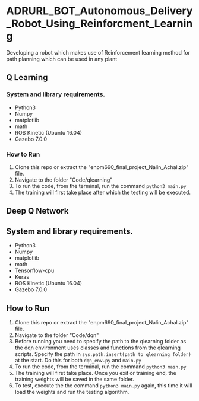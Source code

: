 # ADRURL_BOT_Autonomous_Delivery_Robot_Using_Reinforcment_Learning
Developing a robot which makes use of Reinforcement learning method for path planning which can be used in any plant 

## Q Learning

### System and library requirements.
 - Python3
 - Numpy
 - matplotlib
 - math
 - ROS Kinetic (Ubuntu 16.04)
 - Gazebo 7.0.0

### How to Run
1. Clone this repo or extract the "enpm690_final_project_Nalin_Achal.zip" file. <br>
2. Navigate to the folder "Code/qlearning" <br>
3. To run the code, from the terminal, run the command `python3 main.py` <br>
4. The training will first take place after which the testing will be executed.

## Deep Q Network

## System and library requirements.
 - Python3
 - Numpy
 - matplotlib
 - math
 - Tensorflow-cpu
 - Keras
 - ROS Kinetic (Ubuntu 16.04)
 - Gazebo 7.0.0
 
## How to Run
1. Clone this repo or extract the "enpm690_final_project_Nalin_Achal.zip" file. <br>
2. Navigate to the folder "Code/dqn" <br>
3. Before running you need to specify the path to the qlearning folder as the dqn environment uses classes and functions from the qlearning scripts. Specify the path in `sys.path.insert(path to qlearning folder)` at the start. Do this for both `dqn_env.py` and `main.py`<br>
4. To run the code, from the terminal, run the command `python3 main.py` <br>
5. The training will first take place. Once you exit or training end, the training weights will be saved in the same folder.
6. To test, execute the the command `python3 main.py` again, this time it will load the weights and run the testing algorithm.



